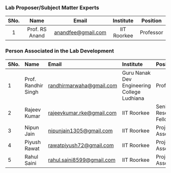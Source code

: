 
<!-- Remove all lines above this line before making changes to the file -->
### Lab Proposer/Subject Matter Experts
| SNo. | Name | Email | Institute | Position |
| :---: | :---: | :---: | :---: | :---: |
| 1 | Prof. RS Anand | anandfee@gmail.com | IIT Roorkee | Professor |

### Person Associated in the Lab Development
| SNo. | Name | Email | Institute | Position |
| :--- | :--- | :--- | :--- | :--- |
| 1 | Prof. Randhir Singh | randhirmarwaha@gmail.com  | Guru Nanak Dev Engineering College Ludhiana | Professor |
| 2 | Rajeev Kumar | rajeevkumar.rke@gmail.com | IIT Roorkee | Senior Research Fellow |
| 3 | Nipun Jain | nipunjain1305@gmail.com | IIT Roorkee | Project Associate |
| 4 | Piyush Rawat | rawatpiyush72@gmail.com | IIT Roorkee | Project Associate |
| 5 | Rahul Saini | rahul.saini8599@gmail.com | IIT Roorkee | Project Associate |
